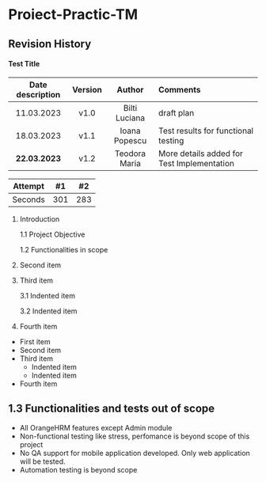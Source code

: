 # Proiect-Practic-TM
## Revision History
#### Test Title
| Date description | Version | Author | Comments |
| :-----: | :---: | :---: | :----- |
| 11.03.2023 | v1.0 | Bilti Luciana | draft plan |
| 18.03.2023 | v1.1 | Ioana Popescu | Test results for functional testing |
| **22.03.2023** | v1.2 | Teodora Maria | More details added for Test Implementation |

| Attempt | #1 | #2 |
| :-----: | :---: | :---: |
| Seconds | 301 | 283 |

1. Introduction

      1.1 Project Objective
      
      1.2 Functionalities in scope
  
2. Second item
3. Third item

      3.1 Indented item
      
      3.2 Indented item
4. Fourth item

- First item
- Second item
- Third item
    - Indented item
    - Indented item
- Fourth item

## 1.3 Functionalities and tests out of scope

- All OrangeHRM  features except Admin module
- Non-functional testing like stress, perfomance is beyond scope of this project 
- No QA support for mobile application developed. Only web application will be tested.
- Automation testing is beyond scope
